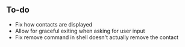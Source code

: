 
## To-do

- Fix how contacts are displayed
- Allow for graceful exiting when asking for user input
- Fix remove command in shell doesn't actually remove the contact